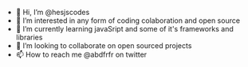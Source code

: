 - 👋 Hi, I’m @hesjscodes
- 👀 I’m interested in any form of coding colaboration and open source
- 🌱 I’m currently learning javaSript and some of it's frameworks and libraries
- 💞️ I’m looking to collaborate on open sourced projects
- 📫 How to reach me @abdfrfr on twitter

<!---
hesjscodes/hesjscodes is a ✨ special ✨ repository because its `README.md` (this file) appears on your GitHub profile.
You can click the Preview link to take a look at your changes.
--->
